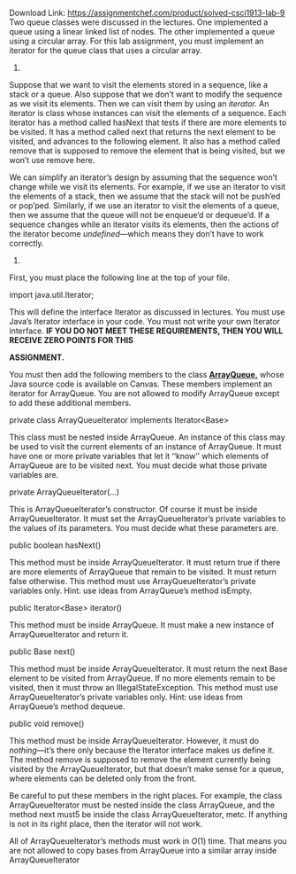 Download Link: https://assignmentchef.com/product/solved-csci1913-lab-9
<br>
Two queue classes were discussed in the lectures. One implemented a queue using a linear linked list of nodes. The other implemented a queue using a circular array. For this lab assignment, you must implement an iterator for the queue class that uses a circular array.

<ol>

 <li></li>

</ol>

Suppose that we want to visit the elements stored in a sequence, like a stack or a queue. Also suppose that we don’t want to modify the sequence as we visit its elements. Then we can visit them by using an <em>iterator.</em> An iterator is class whose instances can visit the elements of a sequence. Each iterator has a method called hasNext that tests if there are more elements to be visited. It has a method called next that returns the next element to be visited, and advances to the following element. It also has a method called remove that is supposed to remove the element that is being visited, but we won’t use remove here.

We can simplify an iterator’s design by assuming that the sequence won’t change while we visit its elements. For example, if we use an iterator to visit the elements of a stack, then we assume that the stack will not be push’ed or pop’ped. Similarly, if we use an iterator to visit the elements of a queue, then we assume that the queue will not be enqueue’d or dequeue’d. If a sequence changes while an iterator visits its elements, then the actions of the iterator become <em>undefined</em>—which means they don’t have to work correctly.

<ol>

 <li></li>

</ol>

First, you must place the following line at the top of your file.

import java.util.Iterator;

This will define the interface Iterator as discussed in lectures. You must use Java’s Iterator interface in your code. You must not write your own Iterator interface. <strong>I</strong><strong>F YOU DO NOT MEET THESE REQUIREMENTS, </strong><strong>THEN YOU WILL RECEIVE ZERO POINTS FOR THIS</strong>

<strong>ASSIGNMENT.</strong>

You must then add the following members to the class <a href="https://html2pdf.com/files/6v6nioicnefaxyqv/o_1e0e1u398vo4cdc15m44vli311/ArrayQueue.java"><strong>ArrayQueue,</strong></a> whose Java source code is available on Canvas. These members implement an iterator for ArrayQueue. You are not allowed to modify ArrayQueue except to add these additional members.

private class ArrayQueueIterator implements Iterator&lt;Base&gt;

This class must be nested inside ArrayQueue. An instance of this class may be used to visit the current elements of an instance of ArrayQueue. It must have one or more private variables that let it ‘‘know’’ which elements of ArrayQueue are to be visited next. You must decide what those private variables are.

private ArrayQueueIterator(…)

This is ArrayQueueIterator’s constructor. Of course it must be inside ArrayQueueIterator. It must set the ArrayQueueIterator’s private variables to the values of its parameters. You must decide what these parameters are.

public boolean hasNext()

This method must be inside ArrayQueueIterator. It must return true if there are more elements of ArrayQueue that remain to be visited. It must return false otherwise. This method must use ArrayQueueIterator’s private variables only. Hint: use ideas from ArrayQueue’s method isEmpty.

public Iterator&lt;Base&gt; iterator()

This method must be inside ArrayQueue. It must make a new instance of ArrayQueueIterator and return it.

public Base next()

This method must be inside ArrayQueueIterator. It must return the next Base element to be visited from ArrayQueue. If no more elements remain to be visited, then it must throw an IllegalStateException. This method must use ArrayQueueIterator’s private variables only. Hint: use ideas from ArrayQueue’s method dequeue.

public void remove()

This method must be inside ArrayQueueIterator. However, it must do <em>nothing</em>—it’s there only because the Iterator interface makes us define it. The method remove is supposed to remove the element currently being visited by the ArrayQueueIterator, but that doesn’t make sense for a queue, where elements can be deleted only from the front.

Be careful to put these members in the right places. For example, the class ArrayQueueIterator must be nested inside the class ArrayQueue, and the method next must5 be inside the class ArrayQueueIterator, metc. If anything is not in its right place, then the iterator will not work.

All of ArrayQueueIterator’s methods must work in <em>O</em>(1) time. That means you are not allowed to copy bases from ArrayQueue into a similar array inside ArrayQueueIterator